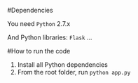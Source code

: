 
#Dependencies

You need ```Python``` 2.7.x 

And Python libraries: ```Flask``` ...



#How to run the code

1. Install all Python dependencies
2. From the root folder, run ```python app.py```


